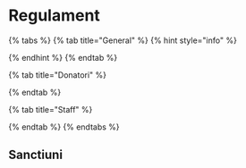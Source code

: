# Regulament



{% tabs %}
{% tab title="General" %}
{% hint style="info" %}

{% endhint %}
{% endtab %}

{% tab title="Donatori" %}

{% endtab %}

{% tab title="Staff" %}

{% endtab %}
{% endtabs %}

## Sanctiuni

